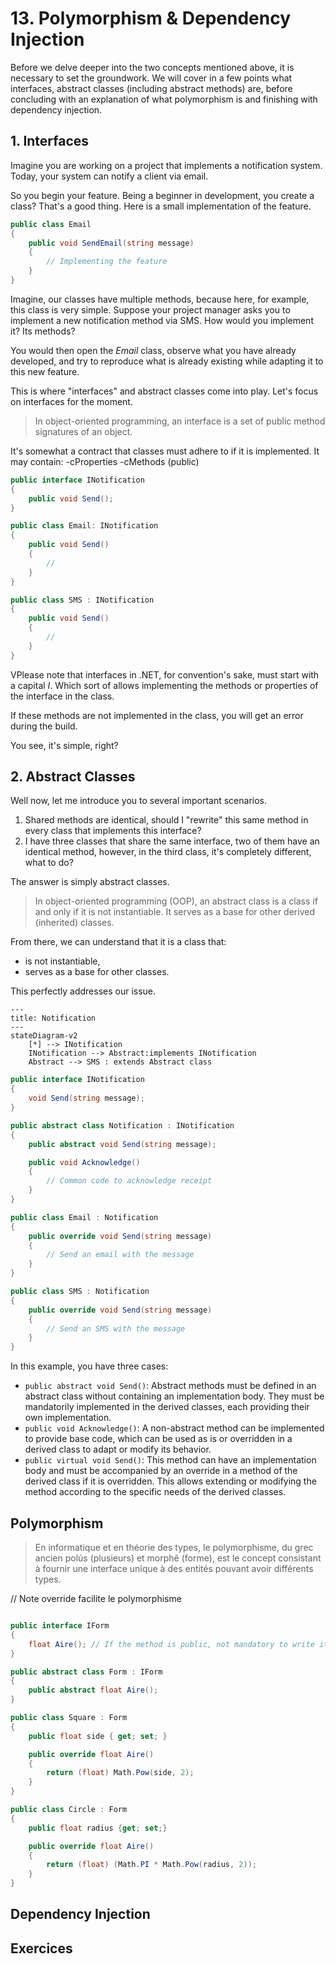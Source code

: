 # 13. Polymorphism & Dependency Injection

Before we delve deeper into the two concepts mentioned above, it is necessary to set the groundwork. We will cover in a few points what interfaces, abstract classes (including abstract methods) are, before concluding with an explanation of what polymorphism is and finishing with dependency injection.

## 1. Interfaces
Imagine you are working on a project that implements a notification system. Today, your system can notify a client via email.

So you begin your feature. Being a beginner in development, you create a class? That's a good thing. Here is a small implementation of the feature.

```csharp
public class Email 
{
    public void SendEmail(string message) 
    {
        // Implementing the feature
    }
}
```

Imagine, our classes have multiple methods, because here, for example, this class is very simple. Suppose your project manager asks you to implement a new notification method via SMS. How would you implement it? Its methods?

You would then open the *Email* class, observe what you have already developed, and try to reproduce what is already existing while adapting it to this new feature.

This is where "interfaces" and abstract classes come into play. Let's focus on interfaces for the moment.

>In object-oriented programming, an interface is a set of public method signatures of an object.

It's somewhat a contract that classes must adhere to if it is implemented. It may contain:
-cProperties
-cMethods (public)

```csharp
public interface INotification
{
    public void Send();
}

public class Email: INotification
{
    public void Send()
    {
        // 
    }
}

public class SMS : INotification
{
    public void Send()
    {
        // 
    }
}
```

VPlease note that interfaces in .NET, for convention's sake, must start with a capital *I*. Which sort of allows implementing the methods or properties of the interface in the class.

If these methods are not implemented in the class, you will get an error during the build.

You see, it's simple, right?

## 2. Abstract Classes
Well now, let me introduce you to several important scenarios.

1. Shared methods are identical, should I "rewrite" this same method in every class that implements this interface?
2. I have three classes that share the same interface, two of them have an identical method, however, in the third class, it's completely different, what to do?

The answer is simply abstract classes.

> In object-oriented programming (OOP), an abstract class is a class if and only if it is not instantiable. It serves as a base for other derived (inherited) classes.

From there, we can understand that it is a class that:
- is not instantiable,
- serves as a base for other classes.

This perfectly addresses our issue.

```mermaid
---
title: Notification
---
stateDiagram-v2
    [*] --> INotification
    INotification --> Abstract:implements INotification
    Abstract --> SMS : extends Abstract class
```

```csharp
public interface INotification
{
    void Send(string message);
}

public abstract class Notification : INotification
{
    public abstract void Send(string message);

    public void Acknowledge()
    {
        // Common code to acknowledge receipt
    }
}

public class Email : Notification
{
    public override void Send(string message)
    {
        // Send an email with the message
    }
}

public class SMS : Notification
{
    public override void Send(string message)
    {
        // Send an SMS with the message
    }
}
```

In this example, you have three cases:

- `public abstract void Send()`: Abstract methods must be defined in an abstract class without containing an implementation body. They must be mandatorily implemented in the derived classes, each providing their own implementation. 
- `public void Acknowledge()`: A non-abstract method can be implemented to provide base code, which can be used as is or overridden in a derived class to adapt or modify its behavior.
- `public virtual void Send()`: This method can have an implementation body and must be accompanied by an override in a method of the derived class if it is overridden. This allows extending or modifying the method according to the specific needs of the derived classes.

## Polymorphism 
>En informatique et en théorie des types, le polymorphisme, du grec ancien polús (plusieurs) et morphê (forme), est le concept consistant à fournir une interface unique à des entités pouvant avoir différents types. 

// Note override facilite le polymorphisme

```csharp

public interface IForm
{
    float Aire(); // If the method is public, not mandatory to write it.
}

public abstract class Form : IForm
{
    public abstract float Aire();
}

public class Square : Form
{
    public float side { get; set; }

    public override float Aire()
    {
        return (float) Math.Pow(side, 2);
    }
}

public class Circle : Form
{
    public float radius {get; set;}

    public override float Aire()
    {
        return (float) (Math.PI * Math.Pow(radius, 2));
    }
}

```

## Dependency Injection

## Exercices